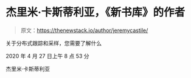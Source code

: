 # 杰里米·卡斯蒂利亚，《新书库》的作者

> 原文：<https://thenewstack.io/author/jeremycastile/>

关于分布式跟踪和采样，您需要了解什么

2020 年 4 月 27 日上午 8 点 53 分

杰里米·卡斯蒂利亚